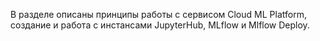 В разделе описаны принципы работы с сервисом Cloud ML Platform, создание и работа с инстансами JupyterHub, MLflow и Mlflow Deploy.